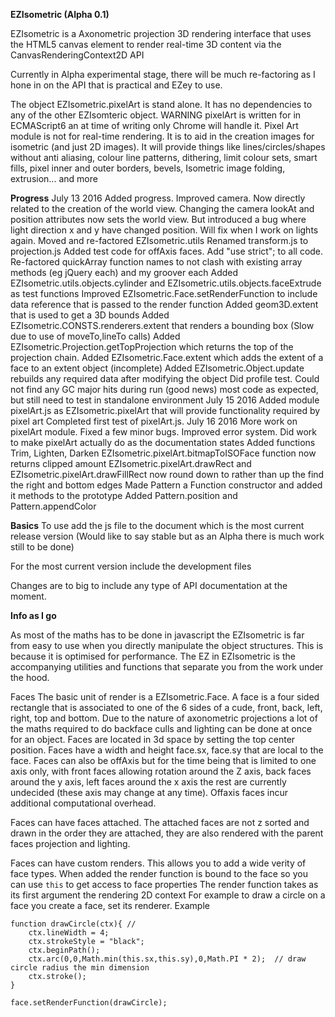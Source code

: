 **EZIsometric (Alpha 0.1)**

EZIsometric is a Axonometric projection 3D rendering interface that uses the HTML5 canvas element to render real-time 3D content via the CanvasRenderingContext2D API


Currently in Alpha experimental stage, there will be much re-factoring as I hone in on the API that is practical and EZey to use.

The object EZIsometric.pixelArt is stand alone. It has no dependencies to any of the other EZIsomteric object. WARNING pixelArt is written for in ECMAScript6 an at time of writing only Chrome will handle it.
Pixel Art module is not for real-time rendering. It is to aid in the creation images for isometric (and just 2D images). It will provide things like lines/circles/shapes without anti aliasing, colour line patterns, dithering, limit colour sets, smart fills, pixel inner and outer borders, bevels, Isometric image folding, extrusion... and more 

**Progress**
July 13 2016
Added progress.
Improved camera. Now directly related to the creation of the world view. Changing the camera lookAt and position attributes now sets the world view. But introduced a bug where light direction x and y have changed position. Will fix when I work on lights again.
Moved and re-factored EZIsometric.utils
Renamed transform.js to projection.js
Added test code for offAxis faces.
Add "use strict"; to all code.
Re-factored quickArray function names to not clash with existing array methods (eg jQuery each) and my groover each
Added EZIsometric.utils.objects.cylinder and EZIsometric.utils.objects.faceExtrude as test functions
Improved EZIsometric.Face.setRenderFunction to include data reference that is passed to the render function
Added geom3D.extent that is used to get a 3D bounds
Added EZIsometric.CONSTS.renderers.extent that renders a bounding box (Slow due to use of moveTo,lineTo calls)
Added EZIsometric.Projection.getTopProjection which returns the top of the projection chain.
Added EZIsometric.Face.extent which adds the extent of a face to an extent object (incomplete)
Added EZIsometric.Object.update rebuilds any required data after modifying the object
Did profile test. Could not find any GC major hits during run (good news) most code as expected, but still need to test in standalone environment
July 15 2016
Added module pixelArt.js as EZIsometric.pixelArt that will provide functionality required by pixel art
Completed first test of pixelArt.js.
July 16 2016
More work on pixelArt module. 
    Fixed a few minor bugs. 
    Improved error system.
    Did work to make pixelArt actually do as the documentation states 
Added functions Trim, Lighten, Darken
EZIsometric.pixelArt.bitmapToISOFace function now returns clipped amount
EZIsometric.pixelArt.drawRect and EZIsometric.pixelArt.drawFillRect now round down to rather than up the find the right and bottom edges
Made Pattern a Function constructor and added it methods to the prototype
Added Pattern.position and Pattern.appendColor


**Basics**
To use add the js file to the document which is the most current release version (Would like to say stable but as an Alpha there is much work still to be done)

<script src="EZIsometric.js"></script>

For the most current version include the development files

<script src = "constants.js" ></script>
<script src = "utils.js" ></script>
<script src = "projection.js" ></script>
<script src = "camera.js" ></script>
<script src = "face.js" ></script>
<script src = "object.js" ></script>
<script src = "world.js" ></script>

Changes are to big to include any type of API documentation at the moment.


**Info as I go**

As most of the maths has to be done in javascript the EZIsometric is far from easy to use when you directly manipulate the object structures. This is because it is optimised for performance. The EZ in EZIsometric is the accompanying utilities and functions that separate you from the work under the hood. 


Faces
The basic unit of render is a EZIsometric.Face. 
A face is a four sided rectangle that is associated to one of the 6 sides of a cude, front, back, left, right, top and bottom. Due to the nature of axonometric projections a lot of the maths required to do backface culls and lighting  can be done at once for an object. Faces are located in 3d space by setting the top center position. Faces have a width and height face.sx, face.sy that are local to the face. 
Faces can also be offAxis but for the time being that is limited to one axis only, with front faces allowing rotation around the Z axis, back faces around the y axis, left faces around the x axis the rest are currently undecided (these axis may change at any time).
Offaxis faces incur additional computational overhead.

Faces can have faces attached. The attached faces are not z sorted and drawn in the order they are attached, they are also rendered with the parent faces projection and lighting.

Faces can have custom renders. This allows you to add a wide verity of face types.
When added the render function is bound to the face so you can use `this` to get access to face properties
The render function takes as its first argument the rendering 2D context
For example to draw a circle on a face you create a face, set its renderer. 
Example
```
function drawCircle(ctx){ //  
    ctx.lineWidth = 4;
    ctx.strokeStyle = "black";
    ctx.beginPath();
    ctx.arc(0,0,Math.min(this.sx,this.sy),0,Math.PI * 2);  // draw circle radius the min dimension
    ctx.stroke();
}

face.setRenderFunction(drawCircle);

```


